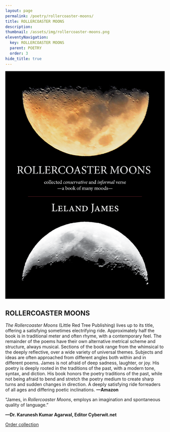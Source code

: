 ```yaml
---
layout: page
permalink: /poetry/rollercoaster-moons/
title: ROLLERCOASTER MOONS
description: 
thumbnail: /assets/img/rollercoaster-moons.png
eleventyNavigation:
  key: ROLLERCOASTER MOONS
  parent: POETRY
  order: 3
hide_title: true
---
```


<div class="container">
  <div class="image-container">
    <img src="/assets/img/rollercoaster-moons.png" alt="Rollercoaster Moons cover">
  </div>
  <div class="text-container">
    <h2>ROLLERCOASTER MOONS</h2>
    <p><em>The Rollercoaster Moons</em> (Little Red Tree Publishing) lives up to its title, offering a satisfying sometimes electrifying ride. Approximately half the book is in traditional meter and often rhyme, with a contemporary feel. The remainder of the poems have their own alternative metrical scheme and structure, always musical. Sections of the book range from the whimsical to the deeply reflective, over a wide variety of universal themes. Subjects and ideas are often approached from different angles both within and in different poems. James is not afraid of deep sadness, laughter, or joy. His poetry is deeply rooted in the traditions of the past, with a modern tone, syntax, and diction. His book honors the poetry traditions of the past, while not being afraid to bend and stretch the poetry medium to create sharp turns and sudden changes in direction. A deeply satisfying ride forreaders of all ages and differing poetic inclinations. <strong>—Amazon</strong></p>
    <p>“James, in <em>Rollercoaster Moons</em>, employs an imagination and spontaneous quality of language.”</p><p><strong>—Dr. Karunesh Kumar Agarwal, Editor Cyberwit.net</strong></p>
    <p><a href="https://www.amazon.com/Rollercoaster-Moons-collected-conservative-verse/dp/1935656651">Order collection</a></p>
  </div>
</div>
